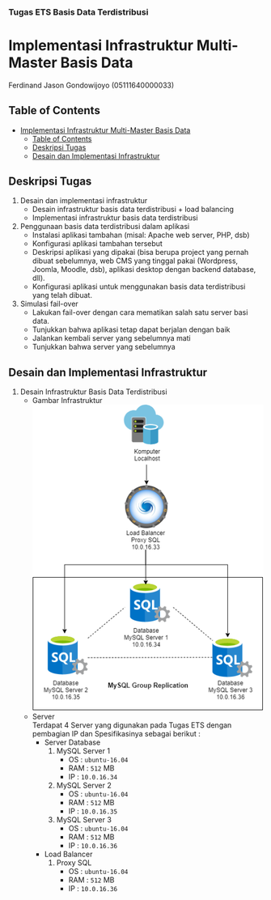 ### Tugas ETS Basis Data Terdistribusi
# Implementasi Infrastruktur Multi-Master Basis Data
Ferdinand Jason Gondowijoyo (05111640000033)

## Table of Contents
- [Implementasi Infrastruktur Multi-Master Basis Data](#implementasi-infrastruktur-multi-master-basis-data)
  - [Table of Contents](#table-of-contents)
  - [Deskripsi Tugas](#deskripsi-tugas)
  - [Desain dan Implementasi Infrastruktur](#desain-dan-implementasi-infrastruktur)


## Deskripsi Tugas
1. Desain dan implementasi infrastruktur
    - Desain infrastruktur basis data terdistribusi + load balancing
    - Implementasi infrastruktur basis data terdistribusi
2. Penggunaan basis data terdistribusi dalam aplikasi
   - Instalasi aplikasi tambahan (misal: Apache web server, PHP, dsb)
   - Konfigurasi aplikasi tambahan tersebut
   - Deskripsi aplikasi yang dipakai (bisa berupa project yang pernah dibuat sebelumnya, web CMS yang tinggal pakai (Wordpress, Joomla, Moodle, dsb), aplikasi desktop dengan backend database, dll).
   - Konfigurasi aplikasi untuk menggunakan basis data terdistribusi yang telah dibuat.
3. Simulasi fail-over
   - Lakukan fail-over dengan cara mematikan salah satu server basi data.
   - Tunjukkan bahwa aplikasi tetap dapat berjalan dengan baik
   - Jalankan kembali server yang sebelumnya mati
   - Tunjukkan bahwa server yang sebelumnya

## Desain dan Implementasi Infrastruktur
1. Desain Infrastruktur Basis Data Terdistribusi
    - Gambar Infrastruktur\
    ![Gambar Desain Infrastruktur](desain/Desain&#32;Infrastruktur&#32;BDT.png)
    - Server\
    Terdapat 4 Server yang digunakan pada Tugas ETS dengan pembagian IP dan Spesifikasinya sebagai berikut :
        - Server Database
            1. MySQL Server 1
               - OS : `ubuntu-16.04`
               - RAM : `512` MB
               - IP : `10.0.16.34`
            2. MySQL Server 2
               - OS : `ubuntu-16.04`
               - RAM : `512` MB
               - IP : `10.0.16.35`
            3. MySQL Server 3
               - OS : `ubuntu-16.04`
               - RAM : `512` MB
               - IP : `10.0.16.36`
        - Load Balancer
            1. Proxy SQL
               - OS : `ubuntu-16.04`
               - RAM : `512` MB
               - IP : `10.0.16.36`
